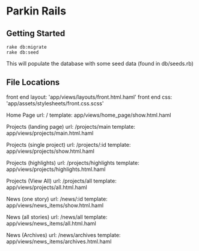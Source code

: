 
# Parkin Rails

## Getting Started

    rake db:migrate
    rake db:seed

This will populate the database with some seed data (found in db/seeds.rb) 

## File Locations

front end layout: 'app/views/layouts/front.html.haml'
front end css: 'app/assets/stylesheets/front.css.scss'

Home Page
url: /
template: app/views/home_page/show.html.haml

Projects (landing page)
url: /projects/main
template: app/views/projects/main.html.haml

Projects (single project)
url: /projects/:id
template: app/views/projects/show.html.haml

Projects (highlights)
url: /projects/highlights
template: app/views/projects/highlights.html.haml

Projects (View All)
url: /projects/all
template: app/views/projects/all.html.haml

News (one story)
url: /news/:id
template: app/views/news_items/show.html.haml

News (all stories)
url: /news/all
template: app/views/news_items/all.html.haml

News (Archives)
url: /news/archives
template: app/views/news_items/archives.html.haml